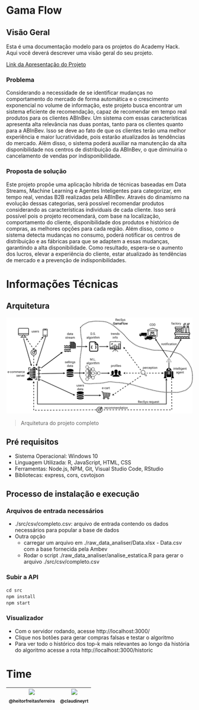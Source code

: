 # Gama Flow 
## Visão Geral  
Esta é uma documentação modelo para os projetos do Academy Hack.  
Aqui você deverá descrever uma visão geral do seu projeto.  

[Link da Apresentação do Projeto](https://docs.google.com/presentation/d/1_thbqf4pGjSlmLS2WHl_3Q4oaW9Q3BhREpoJyFDRUsY/edit?usp=sharing)

### Problema  

Considerando a necessidade de se identificar mudanças no comportamento do mercado de forma automática e o crescimento exponencial no volume de informação, este projeto busca encontrar um sistema eficiente de recomendação, capaz de recomendar em tempo real produtos para os clientes ABInBev. Um sistema com essas características apresenta alta relevância nas duas pontas, tanto para os clientes quanto para a ABInBev. Isso se deve ao fato de que os clientes terão uma melhor experiência e maior lucratividade, pois estarão atualizados às tendências do mercado. Além disso, o sistema poderá auxiliar na manutenção da alta disponibilidade nos centros de distribuição da ABInBev, o que diminuiria o cancelamento de vendas por indisponibilidade.

### Proposta de solução  

Este projeto propõe uma aplicação híbrida de técnicas baseadas em Data Streams, Machine Learning e Agentes Inteligentes para categorizar, em tempo real, vendas B2B realizadas pela ABInBev. Através do dinamismo na evolução dessas categorias, será possível recomendar produtos considerando as características individuais de cada cliente. Isso será possível pois o projeto recomendará, com base na localização, comportamento do cliente, disponibilidade dos produtos e histórico de compras, as melhores opções para cada região. Além disso, como o sistema detecta mudanças no consumo, poderá notificar os centros de distribuição e as fábricas para que se adaptem a essas mudanças, garantindo a alta disponibilidade. Como resultado, espera-se o aumento dos lucros, elevar a experiência do cliente, estar atualizado às tendências de mercado e a prevenção de indisponibilidades.

# Informações Técnicas

## Arquitetura

![Arquitetura do projeto](readme/arquitetura_2.jpg)

> Arquitetura do projeto completo

## Pré requisitos

- Sistema Operacional: Windows 10
- Linguagem Utilizada: R, JavaScript, HTML, CSS
- Ferramentas: Node.js, NPM, Git, Visual Studio Code, RStudio
- Bibliotecas: express, cors, csvtojson

## Processo de instalação e execução

### Arquivos de entrada necessários

- ./src/csv/completo.csv: arquivo de entrada contendo os dados necessários para popular a base de dados
- Outra opção
  - carregar um arquivo em ./raw_data_analiser/Data.xlsx - Data.csv com a base fornecida pela Ambev
  - Rodar o script ./raw_data_analiser/analise_estatica.R para gerar o arquivo ./src/csv/completo.csv

### Subir a API

```cd src```  
```npm install```  
```npm start```  

### Visualizador

- Com o servidor rodando, acesse http://localhost:3000/  
- Clique nos botões para gerar compras falsas e testar o algoritmo
- Para ver todo o histórico dos top-k mais relevantes ao longo da história do algoritmo acesse a rota http://localhost:3000/historic

# Time

|  [<img src="https://avatars.githubusercontent.com/u/47534514?v=4" width="115"><br><sub>@heitorfreitasferreira</sub>](https://github.com/heitorfreitasferreira) | [<img src="https://avatars.githubusercontent.com/u/80831572?v=4" width="115"><br><sub>@claudineyrt</sub>](https://github.com/claudineyrt) |
 :---: | :---: |
